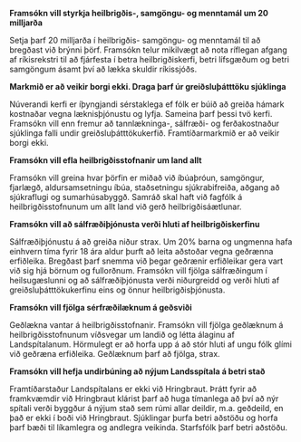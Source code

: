 **Framsókn vill styrkja heilbrigðis-, samgöngu- og menntamál um 20 milljarða**

Setja þarf 20 milljarða í heilbrigðis- samgöngu- og menntamál til að bregðast við brýnni þörf. Framsókn telur mikilvægt að nota ríflegan afgang af ríkisrekstri til að fjárfesta í betra heilbrigðiskerfi, betri lífsgæðum og betri samgöngum ásamt því að lækka skuldir ríkissjóðs.

**Markmið er að veikir borgi ekki. Draga þarf úr greiðsluþátttöku sjúklinga**

Núverandi kerfi er íþyngjandi sérstaklega ef fólk er búið að greiða hámark kostnaðar vegna læknisþjónustu og lyfja. Sameina þarf þessi tvö kerfi. Framsókn vill enn fremur að tannlækninga-, sálfræði- og ferðakostnaður sjúklinga falli undir greiðsluþátttökukerfið. Framtíðarmarkmið er að veikir borgi ekki.

**Framsókn vill efla heilbrigðisstofnanir um land allt**

Framsókn vill greina hvar þörfin er miðað við íbúaþróun, samgöngur, fjarlægð, aldursamsetningu íbúa, staðsetningu sjúkrabifreiða, aðgang að sjúkraflugi og sumarhúsabyggð. Samráð skal haft við fagfólk á heilbrigðisstofnunum um allt land við gerð heilbrigðisáætlunar.

**Framsókn vill að sálfræðiþjónusta verði hluti af heilbrigðiskerfinu**

Sálfræðiþjónustu á að greiða niður strax. Um 20% barna og ungmenna hafa einhvern tíma fyrir 18 ára aldur þurft að leita aðstoðar vegna geðrænna erfiðleika. Bregðast þarf snemma við þegar geðrænir erfiðleikar gera vart við sig hjá börnum og fullorðnum. Framsókn vill fjölga sálfræðingum í heilsugæslunni og að sálfræðiþjónusta verði niðurgreidd og verði hluti af greiðsluþátttökukerfinu eins og önnur heilbrigðisþjónusta.

**Framsókn vill fjölga sérfræðilæknum á geðsviði**

Geðlækna vantar á heilbrigðisstofnanir. Framsókn vill fjölga geðlæknum á heilbrigðisstofnunum víðsvegar um landið og létta álaginu af Landspítalanum. Hörmulegt er að horfa upp á að stór hluti af ungu fólk glími við geðræna erfiðleika. Geðlæknum þarf að fjölga, strax.

**Framsókn vill hefja undirbúning að nýjum Landsspítala á betri stað**

Framtíðarstaður Landspítalans er ekki við Hringbraut. Þrátt fyrir að framkvæmdir við Hringbraut klárist þarf að huga tímanlega að því að nýr spítali verði byggður á nýjum stað sem rúmi allar deildir, m.a. geðdeild, en það er ekki í boði við Hringbraut. Sjúklingar þurfa betri aðstöðu og horfa þarf bæði til líkamlegra og andlegra veikinda. Starfsfólk þarf betri aðstöðu.
